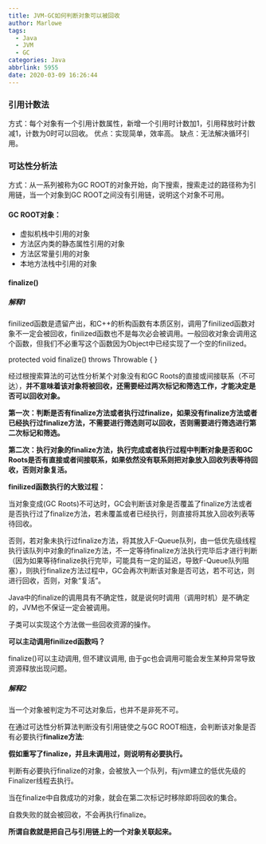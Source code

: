 ```yaml
---
title: JVM-GC如何判断对象可以被回收
author: Marlowe
tags:
  - Java
  - JVM
  - GC
categories: Java
abbrlink: 5955
date: 2020-03-09 16:26:44
---
```


<!--more-->

### 引用计数法
方式：每个对象有一个引用计数属性，新增一个引用时计数加1，引用释放时计数减1，计数为0时可以回收。
优点：实现简单，效率高。
缺点：无法解决循环引用。

### 可达性分析法
方式：从一系列被称为GC ROOT的对象开始，向下搜索，搜索走过的路径称为引用链，当一个对象到GC ROOT之间没有引用链，说明这个对象不可用。

#### GC ROOT对象：
* 虚拟机栈中引用的对象
* 方法区内类的静态属性引用的对象
* 方法区常量引用的对象
* 本地方法栈中引用的对象

#### finalize()

##### 解释1

finilized函数是遗留产出，和C++的析构函数有本质区别，调用了finilized函数对象不一定会被回收，finilized函数也不是每次必会被调用。一般回收对象会调用这个函数，但我们不必重写这个函数因为Object中已经实现了一个空的finilized。

protected void finalize() throws Throwable { }

经过根搜索算法的可达性分析某个对象没有和GC Roots的直接或间接联系（不可达），**并不意味着该对象将被回收，还需要经过两次标记和筛选工作，才能决定是否可以回收对象。**

**第一次：判断是否有finalize方法或者执行过finalize，如果没有finalize方法或者已经执行过finalize方法，不需要进行筛选则可以回收，否则需要进行筛选进行第二次标记和筛选。**

**第二次：执行对象的finalize方法，执行完成或者执行过程中判断对象是否和GC Roots是否有直接或者间接联系，如果依然没有联系则把对象放入回收列表等待回收，否则对象复活。**

**finilized函数执行的大致过程：**

当对象变成(GC Roots)不可达时，GC会判断该对象是否覆盖了finalize方法或者是否执行过了finalize方法，若未覆盖或者已经执行，则直接将其放入回收列表等待回收。

否则，若对象未执行过finalize方法，将其放入F-Queue队列，由一低优先级线程执行该队列中对象的finalize方法，不一定等待finalize方法执行完毕后才进行判断（因为如果等待finalize执行完毕，可能具有一定的延迟，导致F-Queue队列阻塞），则执行finalize方法过程中，GC会再次判断该对象是否可达，若不可达，则进行回收，否则，对象“复活”。

Java中的finalize的调用具有不确定性，就是说何时调用（调用时机）是不确定的，JVM也不保证一定会被调用。

子类可以实现这个方法做一些回收资源的操作。

**可以主动调用finilized函数吗？**

finalize()可以主动调用, 但不建议调用, 由于gc也会调用可能会发生某种异常导致资源释放出现问题。


##### 解释2

当一个对象被判定为不可达对象后，也并不是非死不可。

在通过可达性分析算法判断没有引用链使之与GC ROOT相连，会判断该对象是否有必要执行**finalize方法**:

**假如重写了finalize，并且未调用过，则说明有必要执行。**

判断有必要执行finalize的对象，会被放入一个队列，有jvm建立的低优先级的Finalizer线程去执行。

当在finalize中自救成功的对象，就会在第二次标记时移除即将回收的集合。

自救失败的就会被回收，不会再执行finalize。

**所谓自救就是把自己与引用链上的一个对象关联起来。**




